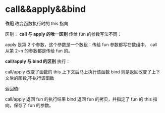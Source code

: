 <h1>call&&apply&&bind</h1>

**作用**
改变函数执行时的 this 指向

区别：
**call 与 apply 的唯一区别**
传给 fun 的参数写法不同：

apply 是第 2 个参数，这个参数是一个数组：传给 fun 参数都写在数组中。
call 从第 2~n 的参数都是传给 fun 的。

**call/apply 与 bind 的区别**
执行：

call/apply 改变了函数的 this 上下文后马上执行该函数
bind 则是返回改变了上下文后的函数,不执行该函数

返回值:

call/apply 返回 fun 的执行结果
bind 返回 fun 的拷贝，并指定了 fun 的 this 指向，保存了 fun 的参数。
